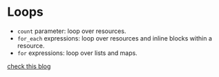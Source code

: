 # Loops

- `count` parameter: loop over resources.
- `for_each` expressions: loop over resources and inline blocks within a resource.
- `for` expressions: loop over lists and maps.

[check this blog](https://blog.gruntwork.io/terraform-tips-tricks-loops-if-statements-and-gotchas-f739bbae55f9)